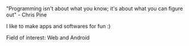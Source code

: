 "Programming isn't about what you know; it's about what you can figure out" - Chris Pine

I like to make apps and softwares for fun :)

Field of interest:  Web and Android

<!---
Bhupesh-Singh/Bhupesh-Singh is a ✨ special ✨ repository because its `README.md` (this file) appears on your GitHub profile.
You can click the Preview link to take a look at your changes.
--->
